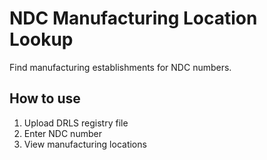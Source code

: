 # NDC Manufacturing Location Lookup

Find manufacturing establishments for NDC numbers.

## How to use
1. Upload DRLS registry file
2. Enter NDC number
3. View manufacturing locations
